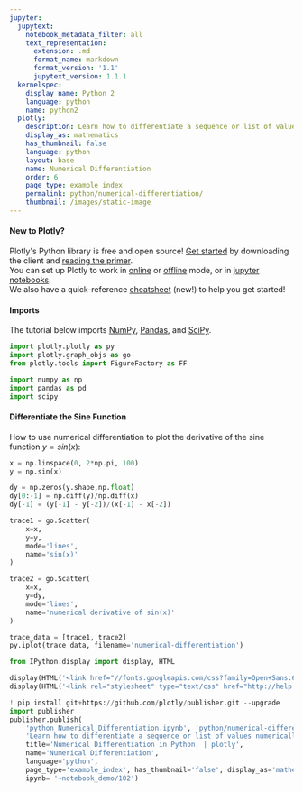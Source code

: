 ```yaml
---
jupyter:
  jupytext:
    notebook_metadata_filter: all
    text_representation:
      extension: .md
      format_name: markdown
      format_version: '1.1'
      jupytext_version: 1.1.1
  kernelspec:
    display_name: Python 2
    language: python
    name: python2
  plotly:
    description: Learn how to differentiate a sequence or list of values numerically
    display_as: mathematics
    has_thumbnail: false
    language: python
    layout: base
    name: Numerical Differentiation
    order: 6
    page_type: example_index
    permalink: python/numerical-differentiation/
    thumbnail: /images/static-image
---
```


#### New to Plotly?
Plotly's Python library is free and open source! [Get started](https://plot.ly/python/getting-started/) by downloading the client and [reading the primer](https://plot.ly/python/getting-started/).
<br>You can set up Plotly to work in [online](https://plot.ly/python/getting-started/#initialization-for-online-plotting) or [offline](https://plot.ly/python/getting-started/#initialization-for-offline-plotting) mode, or in [jupyter notebooks](https://plot.ly/python/getting-started/#start-plotting-online).
<br>We also have a quick-reference [cheatsheet](https://images.plot.ly/plotly-documentation/images/python_cheat_sheet.pdf) (new!) to help you get started!


#### Imports
The tutorial below imports [NumPy](http://www.numpy.org/), [Pandas](https://plot.ly/pandas/intro-to-pandas-tutorial/), and [SciPy](https://www.scipy.org/).

```python
import plotly.plotly as py
import plotly.graph_objs as go
from plotly.tools import FigureFactory as FF

import numpy as np
import pandas as pd
import scipy
```

#### Differentiate the Sine Function
How to use numerical differentiation to plot the derivative of the sine function $y = sin(x)$:

```python
x = np.linspace(0, 2*np.pi, 100)
y = np.sin(x)

dy = np.zeros(y.shape,np.float)
dy[0:-1] = np.diff(y)/np.diff(x)
dy[-1] = (y[-1] - y[-2])/(x[-1] - x[-2])

trace1 = go.Scatter(
    x=x,
    y=y,
    mode='lines',
    name='sin(x)'
)

trace2 = go.Scatter(
    x=x,
    y=dy,
    mode='lines',
    name='numerical derivative of sin(x)'
)

trace_data = [trace1, trace2]
py.iplot(trace_data, filename='numerical-differentiation')
```

```python
from IPython.display import display, HTML

display(HTML('<link href="//fonts.googleapis.com/css?family=Open+Sans:600,400,300,200|Inconsolata|Ubuntu+Mono:400,700" rel="stylesheet" type="text/css" />'))
display(HTML('<link rel="stylesheet" type="text/css" href="http://help.plot.ly/documentation/all_static/css/ipython-notebook-custom.css">'))

! pip install git+https://github.com/plotly/publisher.git --upgrade
import publisher
publisher.publish(
    'python_Numerical_Differentiation.ipynb', 'python/numerical-differentiation/', 'Numerical Differentiation | plotly',
    'Learn how to differentiate a sequence or list of values numerically',
    title='Numerical Differentiation in Python. | plotly',
    name='Numerical Differentiation',
    language='python',
    page_type='example_index', has_thumbnail='false', display_as='mathematics', order=6,
    ipynb= '~notebook_demo/102')
```

```python

```
